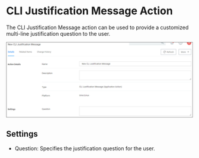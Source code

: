 [title]: # (CLI Justification Message)
[tags]: # (actions,*nix)
[priority]: # (2)
# CLI Justification Message Action

The CLI Justification Message action can be used to provide a customized multi-line justification question to the user.

![cli justification](images/cli-just-msg.png "CLI Justification Message Action page")

## Settings

* Question: Specifies the justification question for the user.
